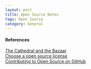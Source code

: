 ```yaml
---
layout: post
title: Open Source Notes
tags: Open Source
category: General
---
```


#### References ####
[The Cathedral and the Bazaar](http://bookreviews.markpearl.co.za/The-Cathedral-and-the-Bazaar/)  
[Choose a open source license](http://choosealicense.com/)  
[Contributing to Open Source on GitHub](https://guides.github.com/activities/contributing-to-open-source/)  

